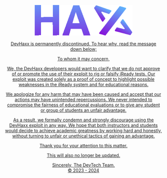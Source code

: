 <p align="center">
<a href="https://dariandev.com">
    <img alt="DevHaxx" src="https://github.com/DevTech-Services/DevHaxx/blob/main/haxx.png?raw=true">
</p>

<p align="center">
DevHaxx is permanently discontinued. To hear why, read the message down below;
<p align="center">
To whom it may concern,
<p align="center">
We, the DevHaxx  developers would want to clarify that we do not approve of or promote the use of their exploit to rig or falsify iReady tests. Our exploit was created solely as a proof of concept to highlight possible weaknesses in the iReady system and for educational reasons.
<p align="center">
We apologize for any harm that may have been caused and accept that our actions may have unintended repercussions. We never intended to compromise the fairness of educational evaluations or to give any student or group of students an unfair advantage.
<p align="center">
As a result, we formally condemn and strongly discourage using the DevHaxx exploit in any way. We hope that both instructors and students would decide to achieve academic greatness by working hard and honestly, without turning to unfair or unethical tactics of gaining an advantage.
<p align="center">
Thank you for your attention to this matter.
<p align="center">
This will also no longer be updated.
<p align="center">
Sincerely, The DevTech Team. <br>
© 2023 - 2024
